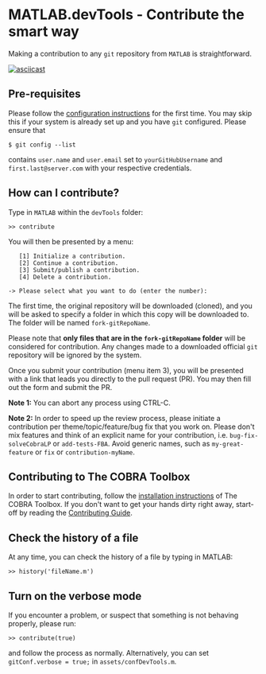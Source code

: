 # MATLAB.devTools - Contribute the smart way

Making a contribution to any `git` repository from `MATLAB` is straightforward.

[![asciicast](https://asciinema.org/a/e4n0qtwmip3xfsyod97e7i16l.png)](https://asciinema.org/a/e4n0qtwmip3xfsyod97e7i16l)

## Pre-requisites

Please follow the [configuration instructions](PREREQUISITES.md) for the first time. You may skip this if your system is already set up and you have `git` configured. Please ensure that
```
$ git config --list
```
contains `user.name` and `user.email` set to `yourGitHubUsername` and `first.last@server.com` with your respective credentials.

## How can I contribute?

Type in `MATLAB` within the `devTools` folder:
```
>> contribute
```

You will then be presented by a menu:
```
   [1] Initialize a contribution.
   [2] Continue a contribution.
   [3] Submit/publish a contribution.
   [4] Delete a contribution.

-> Please select what you want to do (enter the number):
```

The first time, the original repository will be downloaded (cloned), and you will be asked to specify a folder in which this copy will be downloaded to. The folder will be named `fork-gitRepoName`.

Please note that **only files that are in the `fork-gitRepoName` folder** will be considered for contribution. Any changes made to a downloaded official `git` repository will be ignored by the system.

Once you submit your contribution (menu item 3), you will be presented with a link that leads you directly to the pull request (PR). You may then fill out the form and submit the PR.

**Note 1:** You can abort any process using CTRL-C.

**Note 2:** In order to speed up the review process, please initiate a contribution per theme/topic/feature/bug fix that you work on. Please don't mix features and think of an explicit name for your contribution, i.e. `bug-fix-solveCobraLP` or `add-tests-FBA`. Avoid generic names, such as `my-great-feature` or `fix` or `contribution-myName`.

## Contributing to The COBRA Toolbox

In order to start contributing, follow the [installation instructions](https://github.com/opencobra/cobratoolbox/blob/master/README.md) of The COBRA Toolbox. If you don't want to get your hands dirty right away, start-off by reading the [Contributing Guide](https://github.com/opencobra/cobratoolbox/blob/master/.github/CONTRIBUTING.md).

## Check the history of a file

At any time, you can check the history of a file by typing in MATLAB:
```
>> history('fileName.m')
```

## Turn on the verbose mode

If you encounter a problem, or suspect that something is not behaving properly, please run:
```
>> contribute(true)
```
and follow the process as normally. Alternatively, you can set `gitConf.verbose = true;` in `assets/confDevTools.m`.
